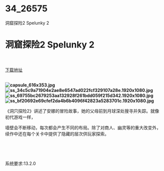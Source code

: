 # 34_26575
洞窟探险2 Spelunky 2
# 洞窟探险2 Spelunky 2
 <br/></br>
[下载地址](https://www.switch520.cc/article/26575 "下载地址")
<br/></br>

<p><strong><img title="capsule_616x353.jpg" src="https://www.switch520.cc/muke_img/2021_09_03_29f26ef6beca8.jpg" alt="capsule_616x353.jpg"></strong><br>
<strong><img title="ss_34c5c9a71904e2ae8e6547ad022fcf329107a28e.1920x1080.jpg" src="https://www.switch520.cc/muke_img/2021_09_03_6a6b42c6a291d.jpg" alt="ss_34c5c9a71904e2ae8e6547ad022fcf329107a28e.1920x1080.jpg"></strong><br>
<strong><img title="ss_69755bc2679253aa132928f261bdd059f215d342.1920x1080.jpg" src="https://www.switch520.cc/muke_img/2021_09_03_a0c1d975d2c60.jpg" alt="ss_69755bc2679253aa132928f261bdd059f215d342.1920x1080.jpg"></strong><br>
<strong><img title="ss_bf20692e69cfef2da4b6b4096f42823a5283701c.1920x1080.jpg" src="https://www.switch520.cc/muke_img/2021_09_03_e75d252fb4881.jpg" alt="ss_bf20692e69cfef2da4b6b4096f42823a5283701c.1920x1080.jpg">&nbsp;</strong></p>
<p>《洞穴探险2》讲述了安娜的冒险故事，她的父母前到月球深处搜寻并失踪。就像初代游戏一样，</p>
<p>墙壁会不断移动，每次都会产生不同的布局。除了对商人、幽灵等的重大改变外，续作中还在每个关卡中提供了隐藏的层次供玩家探索。</p>
<p>&nbsp;</p>
<p>&nbsp;</p>
<p>系统要求:13.2.0</p>



